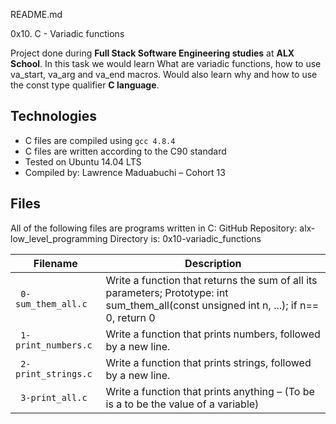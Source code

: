 README.md

0x10. C - Variadic functions


Project done during **Full Stack Software Engineering studies** at **ALX School**. In this task we would learn What are variadic functions, how to use va_start, va_arg and va_end macros. Would also learn why and how to use the const type qualifier **C language**.

## Technologies
* C files are compiled using `gcc 4.8.4`
* C files are written according to the C90 standard
* Tested on Ubuntu 14.04 LTS
* Compiled by: Lawrence Maduabuchi – Cohort 13


## Files
All of the following files are programs written in C: 
GitHub Repository: alx-low_level_programming
Directory is: 0x10-variadic_functions


| Filename | Description |
| -------- | ----------- |
| ` 0-sum_them_all.c` | Write a function that returns the sum of all its parameters; Prototype: int sum_them_all(const unsigned int n, ...); if n== 0, return 0 |
| ` 1-print_numbers.c` | Write a function that prints numbers, followed by a new line. |
| ` 2-print_strings.c` | Write a function that prints strings, followed by a new line. |
| ` 3-print_all.c` | Write a function that prints anything – (To be is a to be the value of a variable)|
